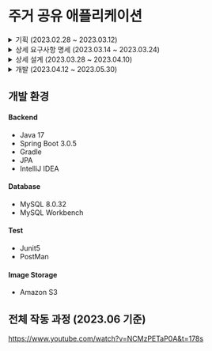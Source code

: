 # 주거 공유 애플리케이션

<details>
<summary>기획 (2023.02.28 ~ 2023.03.12)</summary>
  
### 1. 주제 소개
- 통학하는 학생들에게 휴식을 위한 공간을 마련해줄 수 있는 주거 공유 애플리케이션

### 2. 주제 선정 이유
- 다음과 같은 통학하는 학생들의 고충을 조금이나마 해결하고자 선정하였다.
  1. 통학하는 학생들은 많은 시간을 대중교통에서 보내며, 이동만으로 에너지가 낭비되고 피로해진다.
  2. 1~2개의 강의만 들어도 급격히 피곤해진다.
  3. 긴 공강시간에 편히 쉴 수 있는 공간이 마땅치 않다.

- 추가 장점
  1. 자취생들에게 소액의 용돈벌이가 될 수 있기에, 재정 완화에 도움을 줄 수 있다.

### 3. 기능 및 주요 요구사항
- 주거 관련 기능(제공자 관점)
  1. 사진 유사도 비교
      - 기존의 유사도 검색은 히스토그램을 사용하여 비교함
      - 필요한 객체만 추출해서 비교하거나 비교 알고리즘을 변경
      - 이 기능의 목적에 알맞는 방법 탐구
  
  2. 주거 등록, 주거 정보 수정, 주거 등록 취소
  
- 주거 관련 기능(이용자 관점)
  1. 주거 조회
      - 지도 API를 활용하여 현 지도 내에서 검색 가능
      - 리뷰에 의한 평점이 높은 순으로 나열
      - 구현뿐 아니라, DB 설계 및 쿼리 처리 기능 최적화에 목표
  
  2. 몰카 탐지
      - 전자파 탐지
  
  3. 주거 예약

### 4. 기존의 유사한 서비스
- 룸앤스페이스
  - 유사한 점
    1. 고시원, 원룸, 쉐어하우스 등의 1인가구 공간에 대한 임대 정보 제공
  
  - 차이점
    1. 단기적으로 주거를 공유하거나 대여하진 않는다는 점에서 차별성
    2. 이용 전후 사진의 유사도를 비교하여 신뢰도를 쌓는 방식
</details>

<details>
<summary>상세 요구사항 명세 (2023.03.14 ~ 2023.03.24)</summary>
  
</details>

<details>
<summary>상세 설계 (2023.03.28 ~ 2023.04.10)</summary>
  
</details>

<details>
<summary>개발 (2023.04.12 ~ 2023.05.30)</summary>
  
</details>

## 개발 환경
#### Backend
* Java 17
* Spring Boot 3.0.5
* Gradle
* JPA
* IntelliJ IDEA

#### Database
* MySQL 8.0.32
* MySQL Workbench

#### Test
* Junit5
* PostMan

#### Image Storage
* Amazon S3

## 전체 작동 과정 (2023.06 기준)
https://www.youtube.com/watch?v=NCMzPETaP0A&t=178s
